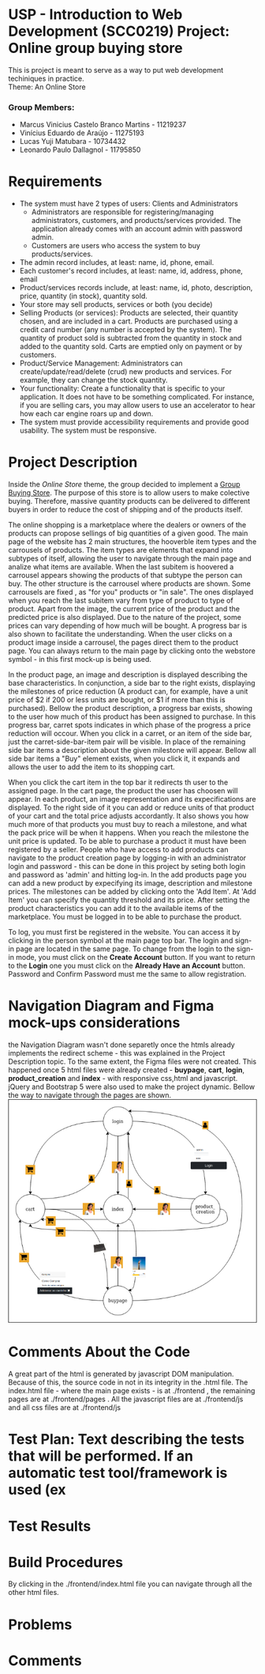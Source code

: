 # USP - Introduction to Web Development (SCC0219) Project: Online group buying store

This is project is meant to serve as a way to put web development techiniques in practice. \
Theme: An Online Store

### Group Members: 

- Marcus Vinicius Castelo Branco Martins - 11219237
- Vinícius Eduardo de Araújo - 11275193
- Lucas Yuji Matubara	- 10734432
- Leonardo Paulo Dallagnol - 11795850

# Requirements

- The system must have 2 types of users: Clients and Administrators
  - Administrators are responsible for registering/managing administrators, customers, and products/services provided. The application already comes with an account admin with password admin. 
  - Customers are users who access the system to buy products/services.
- The admin record includes, at least: name, id, phone, email.
- Each customer's record includes, at least: name, id, address, phone, email
- Product/services records include, at least: name, id, photo, description, price, quantity (in stock), quantity sold.
- Your store may sell products, services or both (you decide)
- Selling Products (or services): Products are selected, their quantity chosen, and are included in a cart. Products are purchased using a credit card number (any number is accepted by the system). The quantity of product sold is subtracted from the quantity in stock and added to the quantity sold. Carts are emptied only on payment or by customers.
- Product/Service Management: Administrators can create/update/read/delete (crud) new products and services. For example, they can change the stock quantity.
- Your functionality: Create a functionality that is specific to your application. It does not have to be something complicated. For instance, if you are selling cars, you may allow users to use an accelerator to hear how each car engine roars up and down.   
- The system must provide accessibility requirements and provide good usability. The system must be responsive.



# Project Description

Inside the _Online Store_ theme, the group decided to implement a [Group Buying Store](https://en.wikipedia.org/wiki/Group_buying). The purpose of this store is to allow users to make colective buying. Therefore, massive quantity products can be delivered to different buyers in order to reduce the cost of shipping and of the products itself.

The online shopping is a marketplace where the dealers or owners of the products can propose sellings of big quantities of a given good. The main page of the website has 2 main structures, the hooverble item types and the carrousels of products. The item types are elements that expand into subtypes of itself, allowing the user to navigate through the main page and analize what items are available. When the last subitem is hoovered a carrousel appears showing the products of that subtype the person can buy. The other structure is the carrousel where products are shown. Some carrousels are fixed , as "for you" products or "in sale". The ones displayed when you reach the last subitem vary from type of product to type of product. Apart from the image, the current price of the product and the predicted price is also displayed. Due to the nature of the project, some prices can vary depending of how much will be bought. A progress bar is also shown to facilitate the understanding.
When the user clicks on a product image inside a carrousel, the pages direct them to the product page. You can always return to the main page by clicking onto the webstore symbol - in this first mock-up is being used.

In the product page, an image and description is displayed describing the base characteristics. In conjunction, a side bar to the right exists, displaying the milestones of price reduction (A product can, for example, have a unit price of $2 if 200 or less units are bought, or $1 if more than this is purchased). Bellow the product description, a progress bar exists, showing to the user how much of this product has been assigned to purchase. In this progress bar, carret spots indicates in which phase of the progress a price reduction will occour. When you click in a carret, or an item of the side bar, just the carret-side-bar-item pair will be visible. In place of the remaining side bar items a description about the given milestone will appear. Bellow all side bar items a "Buy" element exists, when you click it, it expands and allows the user to add the item to its shopping cart.

When you click the cart item in the top bar it redirects th user to the assigned page. In the cart page, the product the user has choosen will appear. In each product, an image representation and its expecifications are displayed. To the right side of it you can add or reduce units of that product of your cart and the total price adjusts accordantly. It also shows you how much more of that products you must buy to reach a milestone, and what the pack price will be when it happens. When you reach the milestone the unit price is updated. To be able to purchase a product it must have been registered by a seller.
People who have access to add products can navigate to the product creation page by logging-in with an administrator login and password - this can be done in this project by seting both login and password as 'admin' and hitting log-in. In the add products page you can add a new product by expecifying its image, description and milestone prices. The milestones can be added by clicking onto the 'Add Item'. At 'Add Item' you can specify the quantity threshold and its price. After setting the product characteristics you can add it to the available items of the marketplace. You must be logged in to be able to purchase the product. 

To log, you must first be registered in the website. You can access it by clicking in the person symbol at the main page top bar. The login and sign-in page are located in the same page. To change from the login to the sign-in mode, you must click on the **Create Account** button. If you want to return to the **Login** one you must click on the **Already Have an Account** button. Password and Confirm Password must me the same to allow registration.

# Navigation Diagram and Figma mock-ups considerations
the Navigation Diagram wasn't done separetly once the htmls already implements the redirect scheme - this was explained in the Project Description topic. To the same extent, the Figma files were not created. This happened once 5 html files were already created - **buypage**, **cart**, **login**, **product_creation** and **index** - with responsive css,html and javascript. jQuery and Bootstrap 5 were also used to make the project dynamic. Bellow the way to navigate through the pages are shown.
![alt](frontend/img/nav-diag.png)
# Comments About the Code
A great part of the html is generated by javascript DOM manipulation. Because of this, the source code in not in its integrity in the .html file. The index.html file - where the main page exists - is at ./frontend , the remaining pages are at ./frontend/pages . All the javascript files are at ./frontend/js and all css files are at ./frontend/js
# Test Plan: Text describing the tests that will be performed. If an automatic test tool/framework is used (ex
# Test Results
# Build Procedures
By clicking in the ./frontend/index.html file you can navigate through all the other html files.
# Problems
# Comments
